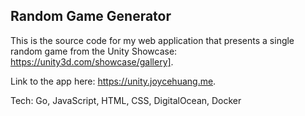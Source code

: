 ## Random Game Generator
This is the source code for my web application that presents a single random game from the Unity Showcase: https://unity3d.com/showcase/gallery].

Link to the app here: https://unity.joycehuang.me.

Tech: Go, JavaScript, HTML, CSS, DigitalOcean, Docker
